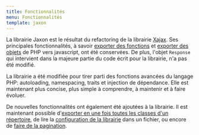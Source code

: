 ```yaml
---
title: Fonctionnalités
menu: Fonctionnalités
template: jaxon
---
```


La librairie Jaxon est le résultat du refactoring de la librairie [Xajax](http://www.xajax-project.org?target=_blank).
Ses principales fonctionnalités, à savoir [exporter des fonctions](../../docs/requests/objects) et [exporter des objets](../../docs/requests/objects) de PHP vers javascript, ont été conservées.
De plus, l'objet `Response` qui intervient dans la majeure partie du code écrit pour la librairie, n'a pas été modifié.

La librairie a été modifiée pour tirer parti des fonctions avancées du langage PHP: autoloading, namespacing, traits et injection de dépendance.
Elle est maintenant plus concise, plus simple à comprendre, à maintenir et à faire évoluer.

De nouvelles fonctionnalités ont également été ajoutées à la librairie.
Il est maintenant possible d'[exporter en une fois toutes les classes d'un répertoire](../../../docs/advanced/directories), de lire la [configuration de la librairie](../../../docs/usage/configuration) dans un fichier, ou encore de [faire de la pagination](../../../docs/advanced/pagination).
